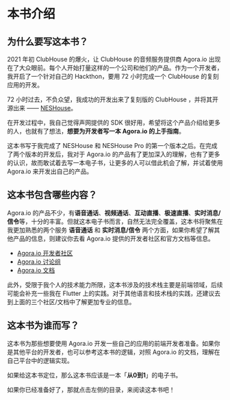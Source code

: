 # 本书介绍

## 为什么要写这本书？

2021 年初 ClubHouse 的爆火，让 ClubHouse 的音频服务提供商 Agora.io 出现在了大众眼前。每个人开始打量这样的一个公司和他们的产品。作为一个开发者，我开启了一个针对自己的 Hackthon，要用 72 小时完成一个 ClubHouse 的复刻应用的开发。

72 小时过去，不负众望，我成功的开发出来了复刻版的 ClubHouse ，并将其开源出来 ——  [NESHouse](https://github.com/bestony/neshouse)。

在开发过程中，我自己觉得声网提供的 SDK 很好用，希望将这个产品介绍给更多的人，也就有了想法，**想要为开发者写一本 Agora.io 的上手指南**。

这本书写于我完成了 NESHouse 和 NESHouse Pro 的第一个版本之后。在完成了两个版本的开发后，我对于 Agora.io 的产品有了更加深入的理解，也有了更多的认识，故而敢试着去写一本电子书，让更多的人可以借此机会了解，并试着使用 Agora.io 来开发出自己的产品。

## 这本书包含哪些内容？

Agora.io 的产品不少，有**语音通话**、**视频通话**、**互动直播**、**极速直播**、**实时消息/信令**等，十分的丰富。但就这本电子书而言，自然无法完全覆盖，这本书将聚焦在我更加熟悉的两个服务 **语音通话** 和 **实时消息/信令** 两个方面，如果你希望了解其他产品的信息，则建议你去看 Agora.io 提供的开发者社区和官方文档等信息。

- [Agora.io 开发者社区](https://dev.agora.io/)
- [Agora.io 讨论组](https://rtcdeveloper.com/)
- [Agora.io 文档](https://docs.agora.io/cn)

此外，受限于我个人的技术能力所限，这本书涉及的技术栈主要是前端领域，后续可能会补充一些我在 Flutter 上的实践。对于其他语言和技术栈的实践，还建议去到上面的三个社区/文档中了解更加专业的信息。

## 这本书为谁而写？

这本书为那些想要使用 Agora.io 开发一些自己的应用的前端开发者准备。如果你是其他平台的开发者，也可以参考这本书的逻辑，对照 Agora.io 的文档，理解在自己平台中的逻辑实现。

如果给这本书定位，那么这本书应该是一本「**从0到1**」的电子书。

如果你已经准备好了，那就点击左侧的目录，来阅读这本书吧！
